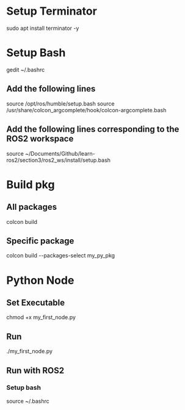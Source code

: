 # Setup Terminator
sudo apt install terminator -y

# Setup Bash
gedit ~/.bashrc
## Add the following lines
source /opt/ros/humble/setup.bash
source /usr/share/colcon_argcomplete/hook/colcon-argcomplete.bash

## Add the following lines corresponding to the ROS2 workspace
source ~/Documents/Github/learn-ros2/section3/ros2_ws/install/setup.bash


# Build pkg
## All packages
colcon build
## Specific package
colcon build --packages-select my_py_pkg

# Python Node
## Set Executable
chmod +x my_first_node.py

## Run
./my_first_node.py

## Run with ROS2
### Setup bash
source ~/.bashrc